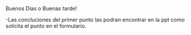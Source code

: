 Buenos Dias o Buenas tarde!

-Las concluciones del primer punto las podran encontrar en la ppt como solicita el punto en el formulario.
